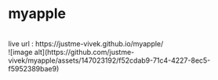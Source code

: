 # myapple
<br>
live url : https://justme-vivek.github.io/myapple/
<br>
![image alt](https://github.com/justme-vivek/myapple/assets/147023192/f52cdab9-71c4-4227-8ec5-f5952389bae9)

